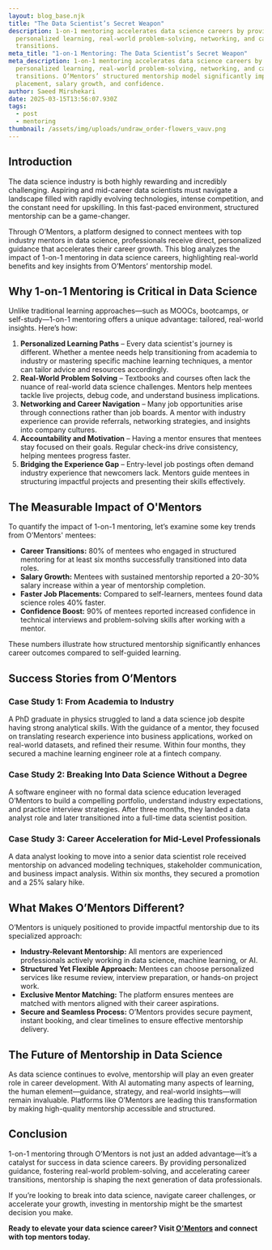 ```yaml
---
layout: blog_base.njk
title: "The Data Scientist’s Secret Weapon"
description: 1-on-1 mentoring accelerates data science careers by providing
  personalized learning, real-world problem-solving, networking, and career
  transitions.
meta_title: "1-on-1 Mentoring: The Data Scientist’s Secret Weapon"
meta_description: 1-on-1 mentoring accelerates data science careers by providing
  personalized learning, real-world problem-solving, networking, and career
  transitions. O’Mentors’ structured mentorship model significantly improves job
  placement, salary growth, and confidence.
author: Saeed Mirshekari
date: 2025-03-15T13:56:07.930Z
tags:
  - post
  - mentoring
thumbnail: /assets/img/uploads/undraw_order-flowers_vauv.png
---
```

## Introduction

The data science industry is both highly rewarding and incredibly challenging. Aspiring and mid-career data scientists must navigate a landscape filled with rapidly evolving technologies, intense competition, and the constant need for upskilling. In this fast-paced environment, structured mentorship can be a game-changer.

Through O’Mentors, a platform designed to connect mentees with top industry mentors in data science, professionals receive direct, personalized guidance that accelerates their career growth. This blog analyzes the impact of 1-on-1 mentoring in data science careers, highlighting real-world benefits and key insights from O’Mentors’ mentorship model.

## Why 1-on-1 Mentoring is Critical in Data Science

Unlike traditional learning approaches—such as MOOCs, bootcamps, or self-study—1-on-1 mentoring offers a unique advantage: tailored, real-world insights. Here’s how:

1. **Personalized Learning Paths** – Every data scientist's journey is different. Whether a mentee needs help transitioning from academia to industry or mastering specific machine learning techniques, a mentor can tailor advice and resources accordingly.
2. **Real-World Problem Solving** – Textbooks and courses often lack the nuance of real-world data science challenges. Mentors help mentees tackle live projects, debug code, and understand business implications.
3. **Networking and Career Navigation** – Many job opportunities arise through connections rather than job boards. A mentor with industry experience can provide referrals, networking strategies, and insights into company cultures.
4. **Accountability and Motivation** – Having a mentor ensures that mentees stay focused on their goals. Regular check-ins drive consistency, helping mentees progress faster.
5. **Bridging the Experience Gap** – Entry-level job postings often demand industry experience that newcomers lack. Mentors guide mentees in structuring impactful projects and presenting their skills effectively.

## The Measurable Impact of O'Mentors

To quantify the impact of 1-on-1 mentoring, let’s examine some key trends from O’Mentors' mentees:

* **Career Transitions:** 80% of mentees who engaged in structured mentoring for at least six months successfully transitioned into data roles.
* **Salary Growth:** Mentees with sustained mentorship reported a 20-30% salary increase within a year of mentorship completion.
* **Faster Job Placements:** Compared to self-learners, mentees found data science roles 40% faster.
* **Confidence Boost:** 90% of mentees reported increased confidence in technical interviews and problem-solving skills after working with a mentor.

These numbers illustrate how structured mentorship significantly enhances career outcomes compared to self-guided learning.

## Success Stories from O’Mentors

### **Case Study 1: From Academia to Industry**

A PhD graduate in physics struggled to land a data science job despite having strong analytical skills. With the guidance of a mentor, they focused on translating research experience into business applications, worked on real-world datasets, and refined their resume. Within four months, they secured a machine learning engineer role at a fintech company.

### **Case Study 2: Breaking Into Data Science Without a Degree**

A software engineer with no formal data science education leveraged O’Mentors to build a compelling portfolio, understand industry expectations, and practice interview strategies. After three months, they landed a data analyst role and later transitioned into a full-time data scientist position.

### **Case Study 3: Career Acceleration for Mid-Level Professionals**

A data analyst looking to move into a senior data scientist role received mentorship on advanced modeling techniques, stakeholder communication, and business impact analysis. Within six months, they secured a promotion and a 25% salary hike.

## What Makes O’Mentors Different?

O’Mentors is uniquely positioned to provide impactful mentorship due to its specialized approach:

* **Industry-Relevant Mentorship:** All mentors are experienced professionals actively working in data science, machine learning, or AI.
* **Structured Yet Flexible Approach:** Mentees can choose personalized services like resume review, interview preparation, or hands-on project work.
* **Exclusive Mentor Matching:** The platform ensures mentees are matched with mentors aligned with their career aspirations.
* **Secure and Seamless Process:** O’Mentors provides secure payment, instant booking, and clear timelines to ensure effective mentorship delivery.

## The Future of Mentorship in Data Science

As data science continues to evolve, mentorship will play an even greater role in career development. With AI automating many aspects of learning, the human element—guidance, strategy, and real-world insights—will remain invaluable. Platforms like O’Mentors are leading this transformation by making high-quality mentorship accessible and structured.

## Conclusion

1-on-1 mentoring through O’Mentors is not just an added advantage—it’s a catalyst for success in data science careers. By providing personalized guidance, fostering real-world problem-solving, and accelerating career transitions, mentorship is shaping the next generation of data professionals.

If you’re looking to break into data science, navigate career challenges, or accelerate your growth, investing in mentorship might be the smartest decision you make.

**Ready to elevate your data science career? Visit [O'Mentors](www.omentors.com) and connect with top mentors today.**